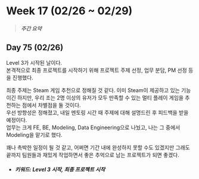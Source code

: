 Week 17 (02/26 ~ 02/29)
===
>  ##### 주간 요약
>  

Day 75 (02/26)
---
Level 3가 시작된 날이다.  
본격적으로 최종 프로젝트를 시작하기 위해 프로젝트 주제 선정, 업무 분담, PM 선정 등을 진행했다.  

최종 주제는 Steam 게임 추천으로 정해질 것 같다. 이미 Steam이 제공하고 있는 기능이긴 하지만, 우리 조는 2명 이상의 유저가 모두 만족할 수 있는 멀티 플레이 게임을 추천하는 점에서 차별점을 둘 것이다.  
우선 방향성은 정해졌고, 내일 멘토링 시간 때 주제에 대해 설명드린 후 피드백을 받을 예정이다.  
업무는 크게 FE, BE, Modeling, Data Engineering으로 나눴고, 나는 그 중에서 Modeling을 맡기로 했다.  

꽤나 촉박한 일정이 될 것 같고, 어쩌면 기간 내에 완성하지 못할 수도 있겠지만 그래도 끝까지 팀원들과 재밌게 작업하면서 좋은 추억으로 남는 프로젝트가 되면 좋겠다.  

+ ##### 키워드: Level 3 시작, 최종 프로젝트 시작
